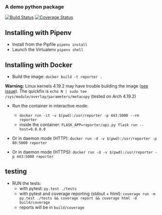 ### A demo python package

[![Build Status](https://travis-ci.org/glyg/reporter.svg?branch=master)](https://travis-ci.org/glyg/reporter) [![Coverage Status](https://coveralls.io/repos/github/glyg/reporter/badge.svg?branch=master)](https://coveralls.io/github/glyg/reporter?branch=master)
## Installing with Pipenv

* Install from the Pipfile `pipenv install`
* Launch the Virtualenv `pipenv shell`

## Installing with Docker

* Build the image: `docker build -t reporter .`

**Warning:** Linux kernels 4.19.2 may have trouble building the image ([see issue](https://bbs.archlinux.org/viewtopic.php?id=241866)). The quickfix is `echo N | sudo tee /sys/module/overlay/parameters/metacopy` (tested on Arch 4.19.2)

* Run the container in interactive mode: 
    - `docker run -it -v $(pwd):/usr/reporter -p 443:5000 --rm reporter`
    - inside the container: `FLASK_APP=reporter/api.py flask run --host=0.0.0.0`


* Or in daemon mode (HTTP): `docker run -d -v $(pwd):/usr/reporter -p 80:5000 reporter`
* Or in daemon mode (HTTPS): `docker run -d -v $(pwd):/usr/reporter -p 443:5000 reporter`

## testing

* RUN the tests:
    - with pytest: `py.test ./tests`
    - with pytest and coverage reporting (stdout + html): `coverage run -m py.test ./tests && coverage report && coverage html -d build/coverage`
    - reports will be in `build/coverage`
